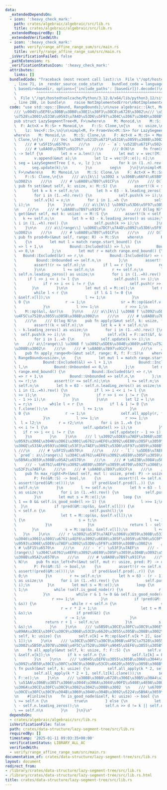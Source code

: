 ```yaml
---
data:
  _extendedDependsOn:
  - icon: ':heavy_check_mark:'
    path: crates/algebraic/algebraic/src/lib.rs
    title: crates/algebraic/algebraic/src/lib.rs
  _extendedRequiredBy: []
  _extendedVerifiedWith:
  - icon: ':heavy_check_mark:'
    path: verify/range_affine_range_sum/src/main.rs
    title: verify/range_affine_range_sum/src/main.rs
  _isVerificationFailed: false
  _pathExtension: rs
  _verificationStatusIcon: ':heavy_check_mark:'
  attributes:
    links: []
  bundledCode: "Traceback (most recent call last):\n  File \"/opt/hostedtoolcache/Python/3.12.8/x64/lib/python3.12/site-packages/onlinejudge_verify/documentation/build.py\"\
    , line 71, in _render_source_code_stat\n    bundled_code = language.bundle(stat.path,\
    \ basedir=basedir, options={'include_paths': [basedir]}).decode()\n          \
    \         ^^^^^^^^^^^^^^^^^^^^^^^^^^^^^^^^^^^^^^^^^^^^^^^^^^^^^^^^^^^^^^^^^^^^^^^^^^^^^^^^^\n\
    \  File \"/opt/hostedtoolcache/Python/3.12.8/x64/lib/python3.12/site-packages/onlinejudge_verify/languages/rust.py\"\
    , line 288, in bundle\n    raise NotImplementedError\nNotImplementedError\n"
  code: "use std::ops::{Bound, RangeBounds};\n\nuse algebraic::{Act, Monoid};\n\n\
    /// \u9045\u5EF6\u30BB\u30B0\u30E1\u30F3\u30C8\u6728\u3002\n/// \u533A\u9593\u4F5C\
    \u7528\u3001\u533A\u9593\u7A4D\u53D6\u5F97\u304C\u3067\u304D\u308B\u3002\n#[derive(Clone)]\n\
    pub struct LazySegmentTree<M, F>\nwhere\n    M: Monoid,\n    M::S: Clone,\n  \
    \  F: Act<X = M::S> + Monoid,\n    F::S: Clone,\n{\n    n: usize,\n    v: Vec<M::S>,\n\
    \    lz: Vec<F::S>,\n}\n\nimpl<M, F> From<Vec<M::S>> for LazySegmentTree<M, F>\n\
    where\n    M: Monoid,\n    M::S: Clone,\n    F: Act<X = M::S> + Monoid,\n    F::S:\
    \ Clone,\n{\n    /// Vec \u3067\u521D\u671F\u5316\u3059\u308B\u3002\n    ///\n\
    \    /// # \u5F15\u6570\n    ///\n    /// - `a`: \u521D\u671F\u5024\n    ///\n\
    \    /// # \u8A08\u7B97\u91CF\n    ///\n    /// O(N)\n    fn from(mut a: Vec<M::S>)\
    \ -> Self {\n        let n = a.len();\n        let mut v = vec![M::e(); n];\n\
    \        v.append(&mut a);\n        let lz = vec![F::e(); n];\n        let mut\
    \ seg = LazySegmentTree { n, v, lz };\n        for k in (1..n).rev() {\n     \
    \       seg.update(k);\n        }\n        seg\n    }\n}\n\nimpl<M, F> LazySegmentTree<M,\
    \ F>\nwhere\n    M: Monoid,\n    M::S: Clone,\n    F: Act<X = M::S> + Monoid,\n\
    \    F::S: Clone,\n{\n    /// a\\[k\\] \u3092 x \u306B\u66F4\u65B0\u3059\u308B\
    \u3002\n    ///\n    /// # \u8A08\u7B97\u91CF\n    ///\n    /// O(log N)\n   \
    \ pub fn set(&mut self, k: usize, x: M::S) {\n        assert!(k < self.n);\n \
    \       let k = k + self.n;\n        let h = 63 - k.leading_zeros() as usize;\n\
    \        for i in (1..=h).rev() {\n            self.push(k >> i);\n        }\n\
    \        self.v[k] = x;\n        for i in 1..=h {\n            self.update(k >>\
    \ i);\n        }\n    }\n\n    /// a\\[k\\] \u3092\u53D6\u5F97\u3059\u308B\u3002\
    \n    ///\n    /// # \u8A08\u7B97\u91CF\n    ///\n    /// O(log N)\n    pub fn\
    \ get(&mut self, mut k: usize) -> M::S {\n        assert!(k < self.n);\n     \
    \   k += self.n;\n        let h = 63 - k.leading_zeros() as usize;\n        for\
    \ i in (1..=h).rev() {\n            self.push(k >> i);\n        }\n        self.v[k].clone()\n\
    \    }\n\n    /// a\\[range\\] \u306E\u7DCF\u7A4D\u3092\u53D6\u5F97\u3059\u308B\
    \u3002\n    ///\n    /// # \u8A08\u7B97\u91CF\n    ///\n    /// O(log N)\n   \
    \ pub fn prod<R>(&mut self, range: R) -> M::S\n    where\n        R: RangeBounds<usize>,\n\
    \    {\n        let mut l = match range.start_bound() {\n            Bound::Excluded(&l)\
    \ => l + 1,\n            Bound::Included(&l) => l,\n            Bound::Unbounded\
    \ => 0,\n        };\n        let mut r = match range.end_bound() {\n         \
    \   Bound::Excluded(&r) => r,\n            Bound::Included(&r) => r + 1,\n   \
    \         Bound::Unbounded => self.n,\n        };\n        assert!(l <= r);\n\
    \        assert!(r <= self.n);\n        if l == r {\n            return M::e();\n\
    \        }\n\n        l += self.n;\n        r += self.n;\n        let h = 63 -\
    \ self.n.leading_zeros() as usize;\n        for i in (1..=h).rev() {\n       \
    \     if l >> i << i != l {\n                self.push(l >> i);\n            }\n\
    \            if r >> i << i != r {\n                self.push(r >> i);\n     \
    \       }\n        }\n\n        let mut sl = M::e();\n        let mut sr = M::e();\n\
    \        while l < r {\n            if l & 1 != 0 {\n                sl = M::op(&sl,\
    \ &self.v[l]);\n                l += 1;\n            }\n            if r & 1 !=\
    \ 0 {\n                r -= 1;\n                sr = M::op(&self.v[r], &sr);\n\
    \            }\n            l >>= 1;\n            r >>= 1;\n        }\n\n    \
    \    M::op(&sl, &sr)\n    }\n\n    /// a\\[k\\] \u306B f \u3092\u5DE6\u304B\u3089\
    \u4F5C\u7528\u3055\u305B\u308B\u3002\n    ///\n    /// # \u8A08\u7B97\u91CF\n\
    \    ///\n    /// O(log N)\n    pub fn apply(&mut self, k: usize, f: F::S) {\n\
    \        assert!(k < self.n);\n        let k = k + self.n;\n        let h = 63\
    \ - k.leading_zeros() as usize;\n        for i in (1..=h).rev() {\n          \
    \  self.push(k >> i);\n        }\n        self.v[k] = F::act(&f, &self.v[k]);\n\
    \        for i in 1..=h {\n            self.update(k >> i);\n        }\n    }\n\
    \n    /// a\\[range\\] \u306B f \u3092\u5DE6\u304B\u3089\u4F5C\u7528\u3055\u305B\
    \u308B\u3002\n    ///\n    /// # \u8A08\u7B97\u91CF\n    ///\n    /// O(log N)\n\
    \    pub fn apply_range<R>(&mut self, range: R, f: F::S)\n    where\n        R:\
    \ RangeBounds<usize>,\n    {\n        let mut l = match range.start_bound() {\n\
    \            Bound::Excluded(&l) => l + 1,\n            Bound::Included(&l) =>\
    \ l,\n            Bound::Unbounded => 0,\n        };\n        let mut r = match\
    \ range.end_bound() {\n            Bound::Excluded(&r) => r,\n            Bound::Included(&r)\
    \ => r + 1,\n            Bound::Unbounded => self.n,\n        };\n        assert!(l\
    \ <= r);\n        assert!(r <= self.n);\n\n        l += self.n;\n        r +=\
    \ self.n;\n        let h = 63 - self.n.leading_zeros() as usize;\n        for\
    \ i in (1..=h).rev() {\n            if l >> i << i != l {\n                self.push(l\
    \ >> i);\n            }\n            if r >> i << i != r {\n                self.push(r\
    \ - 1 >> i);\n            }\n        }\n\n        let l2 = l;\n        let r2\
    \ = r;\n        while l < r {\n            if l & 1 != 0 {\n                self.all_apply(l,\
    \ f.clone());\n                l += 1;\n            }\n            if r & 1 !=\
    \ 0 {\n                r -= 1;\n                self.all_apply(r, f.clone());\n\
    \            }\n            l >>= 1;\n            r >>= 1;\n        }\n      \
    \  l = l2;\n        r = r2;\n\n        for i in 1..=h {\n            if l >> i\
    \ << i != l {\n                self.update(l >> i);\n            }\n         \
    \   if r >> i << i != r {\n                self.update(r - 1 >> i);\n        \
    \    }\n        }\n    }\n\n    /// l \u3092\u5DE6\u7AEF\u3068\u3059\u308B\u533A\
    \u9593\u306E\u3046\u3061\u3001\u6761\u4EF6\u3092\u6E80\u305F\u3059\u6700\u5927\
    \u306E\u533A\u9593\u306E\u53F3\u7AEF\u3092\u53D6\u5F97\u3059\u308B\u3002\n   \
    \ ///\n    /// # \u5F15\u6570\n    ///\n    /// - `l`: \u5DE6\u7AEF\n    /// -\
    \ `pred`: a\\[range\\] \u304C\u6761\u4EF6\u3092\u6E80\u305F\u3059\u304B\u3092\u5224\
    \u5B9A\u3059\u308B\u95A2\u6570\n    ///\n    /// # \u623B\u308A\u5024\n    ///\n\
    \    /// - \u6761\u4EF6\u3092\u6E80\u305F\u3059\u6700\u5927\u306E\u533A\u9593\u306E\
    \u53F3\u7AEF\n    ///\n    /// # \u8A08\u7B97\u91CF\n    ///\n    /// O(log N)\n\
    \    pub fn max_right<P>(&mut self, mut l: usize, pred: P) -> usize\n    where\n\
    \        P: Fn(&M::S) -> bool,\n    {\n        assert!(l <= self.n);\n       \
    \ assert!(pred(&M::e()));\n        if pred(&self.prod(l..)) {\n            return\
    \ self.n;\n        }\n        l += self.n;\n        let h = 63 - l.leading_zeros()\
    \ as usize;\n        for i in (1..=h).rev() {\n            self.push(l >> i);\n\
    \        }\n        let mut s = M::e();\n        loop {\n            while l &\
    \ 1 == 0 && self.is_good_node(l >> 1) {\n                l >>= 1;\n          \
    \  }\n            if !pred(&M::op(&s, &self.v[l])) {\n                while l\
    \ < self.n {\n                    self.push(l);\n                    l <<= 1;\n\
    \                    let t = M::op(&s, &self.v[l]);\n                    if pred(&t)\
    \ {\n                        s = t;\n                        l += 1;\n       \
    \             }\n                }\n                return l - self.n;\n     \
    \       }\n            s = M::op(&s, &self.v[l]);\n            l += 1;\n     \
    \   }\n    }\n\n    /// r \u3092\u53F3\u7AEF\u3068\u3059\u308B\u533A\u9593\u306E\
    \u3046\u3061\u3001\u6761\u4EF6\u3092\u6E80\u305F\u3059\u6700\u5C0F\u306E\u533A\
    \u9593\u306E\u5DE6\u7AEF\u3092\u53D6\u5F97\u3059\u308B\u3002\n    ///\n    ///\
    \ # \u5F15\u6570\n    ///\n    /// - `r`: \u53F3\u7AEF\n    /// - `pred`: a\\\
    [range\\] \u304C\u6761\u4EF6\u3092\u6E80\u305F\u3059\u304B\u3092\u5224\u5B9A\u3059\
    \u308B\u95A2\u6570\n    ///\n    /// # \u8A08\u7B97\u91CF\n    ///\n    /// O(log\
    \ N)\n    pub fn min_left<P>(&mut self, mut r: usize, pred: P) -> usize\n    where\n\
    \        P: Fn(&M::S) -> bool,\n    {\n        assert!(r <= self.n);\n       \
    \ assert!(pred(&M::e()));\n        if pred(&self.prod(..r)) {\n            return\
    \ 0;\n        }\n        r += self.n;\n        let h = 63 - (r - 1).leading_zeros()\
    \ as usize;\n        for i in (1..=h).rev() {\n            self.push(r - 1 >>\
    \ i);\n        }\n        let mut s = M::e();\n        loop {\n            r -=\
    \ 1;\n            while !self.is_good_node(r) {\n                r = r * 2 + 1;\n\
    \            }\n            while r & 1 != 0 && self.is_good_node(r >> 1) {\n\
    \                r >>= 1;\n            }\n            if !pred(&M::op(&self.v[r],\
    \ &s)) {\n                while r < self.n {\n                    self.push(r);\n\
    \                    r = r * 2 + 1;\n                    let t = M::op(&self.v[r],\
    \ &s);\n                    if pred(&t) {\n                        s = t;\n  \
    \                      r -= 1;\n                    }\n                }\n   \
    \             return r + 1 - self.n;\n            }\n            s = M::op(&self.v[r],\
    \ &s);\n        }\n    }\n\n    /// \u5B50\u30CE\u30FC\u30C9\u306E\u5024\u3092\
    \u89AA\u30CE\u30FC\u30C9\u306B\u53CD\u6620\u3055\u305B\u308B\u3002\n    fn update(&mut\
    \ self, k: usize) {\n        self.v[k] = M::op(&self.v[k * 2], &self.v[k * 2 +\
    \ 1]);\n    }\n\n    /// \u30CE\u30FC\u30C9\u306B\u4F5C\u7528\u3055\u305B\u308B\
    \u3002\u5B50\u3078\u306E\u4F5C\u7528\u306F\u9045\u5EF6\u3055\u305B\u308B\u3002\
    \n    fn all_apply(&mut self, k: usize, f: F::S) {\n        self.v[k] = F::act(&f,\
    \ &self.v[k]);\n        if k < self.n {\n            self.lz[k] = F::op(&f, &self.lz[k]);\n\
    \        }\n    }\n\n    /// \u9045\u5EF6\u3055\u305B\u3066\u3044\u305F\u4F5C\u7528\
    \u3092\u5B50\u30CE\u30FC\u30C9\u306B\u53CD\u6620\u3055\u305B\u308B\u3002\n   \
    \ fn push(&mut self, k: usize) {\n        self.all_apply(k * 2, self.lz[k].clone());\n\
    \        self.all_apply(k * 2 + 1, self.lz[k].clone());\n        self.lz[k] =\
    \ F::e();\n    }\n\n    /// \u30BB\u30B0\u6728\u306E\u30B5\u30A4\u30BA\u3092 2\
    \ \u51AA\u306B\u3057\u3066\u3044\u306A\u3044\u90FD\u5408\u4E0A\u3001\u7121\u52B9\
    \u306A\u30CE\u30FC\u30C9\u3082\u3042\u308B\u3002  \n    /// \u6709\u52B9\u306A\
    \u30CE\u30FC\u30C9\u304B\u3069\u3046\u304B\u3092\u5224\u5B9A\u3059\u308B\u3002\
    \n    #[inline]\n    fn is_good_node(&self, k: usize) -> bool {\n        if k\
    \ >= self.n {\n            true\n        } else {\n            let d = k.leading_zeros()\
    \ - self.n.leading_zeros();\n            self.n >> d != k || self.n >> d << d\
    \ == self.n\n        }\n    }\n}\n"
  dependsOn:
  - crates/algebraic/algebraic/src/lib.rs
  isVerificationFile: false
  path: crates/data-structure/lazy-segment-tree/src/lib.rs
  requiredBy: []
  timestamp: '2025-01-11 09:03:35+00:00'
  verificationStatus: LIBRARY_ALL_AC
  verifiedWith:
  - verify/range_affine_range_sum/src/main.rs
documentation_of: crates/data-structure/lazy-segment-tree/src/lib.rs
layout: document
redirect_from:
- /library/crates/data-structure/lazy-segment-tree/src/lib.rs
- /library/crates/data-structure/lazy-segment-tree/src/lib.rs.html
title: crates/data-structure/lazy-segment-tree/src/lib.rs
---
```

